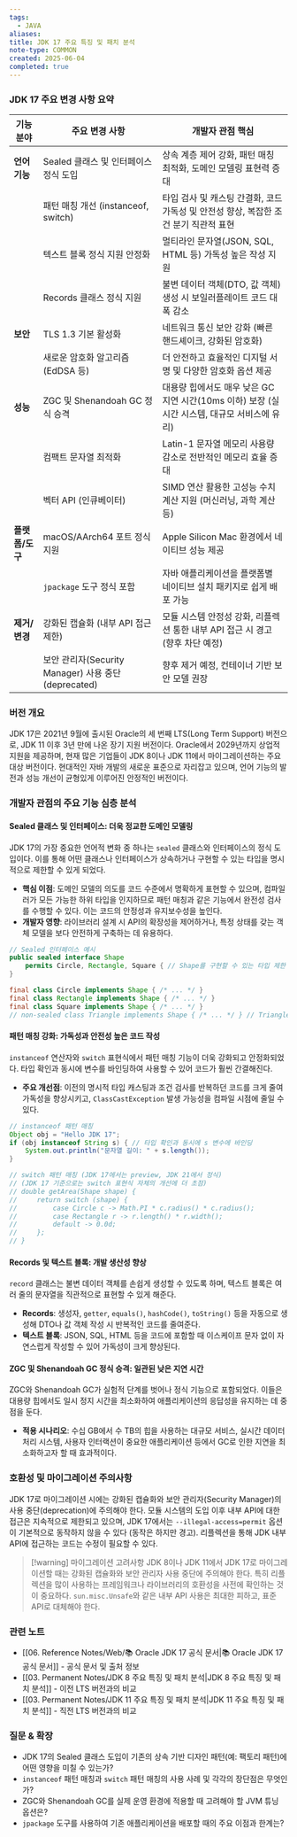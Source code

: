 ```yaml
---
tags:
  - JAVA
aliases: 
title: JDK 17 주요 특징 및 패치 분석
note-type: COMMON
created: 2025-06-04
completed: true
---
```


### JDK 17 주요 변경 사항 요약

| 기능 분야        | 주요 변경 사항                                  | 개발자 관점 핵심                                                                      |
| ---------------- | ----------------------------------------------- | ----------------------------------------------------------------------------------- |
| **언어 기능**      | Sealed 클래스 및 인터페이스 정식 도입             | 상속 계층 제어 강화, 패턴 매칭 최적화, 도메인 모델링 표현력 증대                                 |
|                  | 패턴 매칭 개선 (instanceof, switch)             | 타입 검사 및 캐스팅 간결화, 코드 가독성 및 안전성 향상, 복잡한 조건 분기 직관적 표현                     |
|                  | 텍스트 블록 정식 지원 안정화                      | 멀티라인 문자열(JSON, SQL, HTML 등) 가독성 높은 작성 지원                                       |
|                  | Records 클래스 정식 지원                        | 불변 데이터 객체(DTO, 값 객체) 생성 시 보일러플레이트 코드 대폭 감소                                |
| **보안**         | TLS 1.3 기본 활성화                             | 네트워크 통신 보안 강화 (빠른 핸드셰이크, 강화된 암호화)                                        |
|                  | 새로운 암호화 알고리즘 (EdDSA 등)               | 더 안전하고 효율적인 디지털 서명 및 다양한 암호화 옵션 제공                                     |
| **성능**         | ZGC 및 Shenandoah GC 정식 승격                  | 대용량 힙에서도 매우 낮은 GC 지연 시간(10ms 이하) 보장 (실시간 시스템, 대규모 서비스에 유리)        |
|                  | 컴팩트 문자열 최적화                            | Latin-1 문자열 메모리 사용량 감소로 전반적인 메모리 효율 증대                                     |
|                  | 벡터 API (인큐베이터)                           | SIMD 연산 활용한 고성능 수치 계산 지원 (머신러닝, 과학 계산 등)                                  |
| **플랫폼/도구**  | macOS/AArch64 포트 정식 지원                    | Apple Silicon Mac 환경에서 네이티브 성능 제공                                                 |
|                  | `jpackage` 도구 정식 포함                       | 자바 애플리케이션을 플랫폼별 네이티브 설치 패키지로 쉽게 배포 가능                                   |
| **제거/변경**    | 강화된 캡슐화 (내부 API 접근 제한)              | 모듈 시스템 안정성 강화, 리플렉션 통한 내부 API 접근 시 경고 (향후 차단 예정)                         |
|                  | 보안 관리자(Security Manager) 사용 중단(deprecated) | 향후 제거 예정, 컨테이너 기반 보안 모델 권장                                                    |

### 버전 개요

JDK 17은 2021년 9월에 출시된 Oracle의 세 번째 LTS(Long Term Support) 버전으로, JDK 11 이후 3년 만에 나온 장기 지원 버전이다. Oracle에서 2029년까지 상업적 지원을 제공하며, 현재 많은 기업들이 JDK 8이나 JDK 11에서 마이그레이션하는 주요 대상 버전이다. 현대적인 자바 개발의 새로운 표준으로 자리잡고 있으며, 언어 기능의 발전과 성능 개선이 균형있게 이루어진 안정적인 버전이다.

### 개발자 관점의 주요 기능 심층 분석

#### Sealed 클래스 및 인터페이스: 더욱 정교한 도메인 모델링

JDK 17의 가장 중요한 언어적 변화 중 하나는 `sealed` 클래스와 인터페이스의 정식 도입이다. 이를 통해 어떤 클래스나 인터페이스가 상속하거나 구현할 수 있는 타입을 명시적으로 제한할 수 있게 되었다.

*   **핵심 이점**: 도메인 모델의 의도를 코드 수준에서 명확하게 표현할 수 있으며, 컴파일러가 모든 가능한 하위 타입을 인지하므로 패턴 매칭과 같은 기능에서 완전성 검사를 수행할 수 있다. 이는 코드의 안정성과 유지보수성을 높인다.
*   **개발자 영향**: 라이브러리 설계 시 API의 확장성을 제어하거나, 특정 상태를 갖는 객체 모델을 보다 안전하게 구축하는 데 유용하다.

```java
// Sealed 인터페이스 예시
public sealed interface Shape
    permits Circle, Rectangle, Square { // Shape를 구현할 수 있는 타입 제한
}

final class Circle implements Shape { /* ... */ }
final class Rectangle implements Shape { /* ... */ }
final class Square implements Shape { /* ... */ }
// non-sealed class Triangle implements Shape { /* ... */ } // Triangle은 Shape를 자유롭게 확장 가능
```

#### 패턴 매칭 강화: 가독성과 안전성 높은 코드 작성

`instanceof` 연산자와 `switch` 표현식에서 패턴 매칭 기능이 더욱 강화되고 안정화되었다. 타입 확인과 동시에 변수를 바인딩하여 사용할 수 있어 코드가 훨씬 간결해진다.

*   **주요 개선점**: 이전의 명시적 타입 캐스팅과 조건 검사를 반복하던 코드를 크게 줄여 가독성을 향상시키고, `ClassCastException` 발생 가능성을 컴파일 시점에 줄일 수 있다.

```java
// instanceof 패턴 매칭
Object obj = "Hello JDK 17";
if (obj instanceof String s) { // 타입 확인과 동시에 s 변수에 바인딩
    System.out.println("문자열 길이: " + s.length());
}

// switch 패턴 매칭 (JDK 17에서는 preview, JDK 21에서 정식)
// (JDK 17 기준으로는 switch 표현식 자체의 개선에 더 초점)
// double getArea(Shape shape) {
//     return switch (shape) {
//         case Circle c -> Math.PI * c.radius() * c.radius();
//         case Rectangle r -> r.length() * r.width();
//         default -> 0.0d;
//     };
// }
```

#### Records 및 텍스트 블록: 개발 생산성 향상

`record` 클래스는 불변 데이터 객체를 손쉽게 생성할 수 있도록 하며, 텍스트 블록은 여러 줄의 문자열을 직관적으로 표현할 수 있게 해준다.

*   **Records**: 생성자, `getter`, `equals()`, `hashCode()`, `toString()` 등을 자동으로 생성해 DTO나 값 객체 작성 시 반복적인 코드를 줄여준다.
*   **텍스트 블록**: JSON, SQL, HTML 등을 코드에 포함할 때 이스케이프 문자 없이 자연스럽게 작성할 수 있어 가독성이 크게 향상된다.

#### ZGC 및 Shenandoah GC 정식 승격: 일관된 낮은 지연 시간

ZGC와 Shenandoah GC가 실험적 단계를 벗어나 정식 기능으로 포함되었다. 이들은 대용량 힙에서도 일시 정지 시간을 최소화하여 애플리케이션의 응답성을 유지하는 데 중점을 둔다.

*   **적용 시나리오**: 수십 GB에서 수 TB의 힙을 사용하는 대규모 서비스, 실시간 데이터 처리 시스템, 사용자 인터랙션이 중요한 애플리케이션 등에서 GC로 인한 지연을 최소화하고자 할 때 효과적이다.

### 호환성 및 마이그레이션 주의사항

JDK 17로 마이그레이션 시에는 강화된 캡슐화와 보안 관리자(Security Manager)의 사용 중단(deprecation)에 주의해야 한다. 모듈 시스템의 도입 이후 내부 API에 대한 접근은 지속적으로 제한되고 있으며, JDK 17에서는 `--illegal-access=permit` 옵션이 기본적으로 동작하지 않을 수 있다 (동작은 하지만 경고). 리플렉션을 통해 JDK 내부 API에 접근하는 코드는 수정이 필요할 수 있다.

> [!warning] 마이그레이션 고려사항
> JDK 8이나 JDK 11에서 JDK 17로 마이그레이션할 때는 강화된 캡슐화와 보안 관리자 사용 중단에 주의해야 한다. 특히 리플렉션을 많이 사용하는 프레임워크나 라이브러리의 호환성을 사전에 확인하는 것이 중요하다. `sun.misc.Unsafe`와 같은 내부 API 사용은 최대한 피하고, 표준 API로 대체해야 한다.

### 관련 노트

- [[06. Reference Notes/Web/📚 Oracle JDK 17 공식 문서|📚 Oracle JDK 17 공식 문서]] - 공식 문서 및 출처 정보
- [[03. Permanent Notes/JDK 8 주요 특징 및 패치 분석|JDK 8 주요 특징 및 패치 분석]] - 이전 LTS 버전과의 비교
- [[03. Permanent Notes/JDK 11 주요 특징 및 패치 분석|JDK 11 주요 특징 및 패치 분석]] - 직전 LTS 버전과의 비교

### 질문 & 확장

- JDK 17의 Sealed 클래스 도입이 기존의 상속 기반 디자인 패턴(예: 팩토리 패턴)에 어떤 영향을 미칠 수 있는가?
- `instanceof` 패턴 매칭과 `switch` 패턴 매칭의 사용 사례 및 각각의 장단점은 무엇인가?
- ZGC와 Shenandoah GC를 실제 운영 환경에 적용할 때 고려해야 할 JVM 튜닝 옵션은?
- `jpackage` 도구를 사용하여 기존 애플리케이션을 배포할 때의 주요 이점과 한계는? 